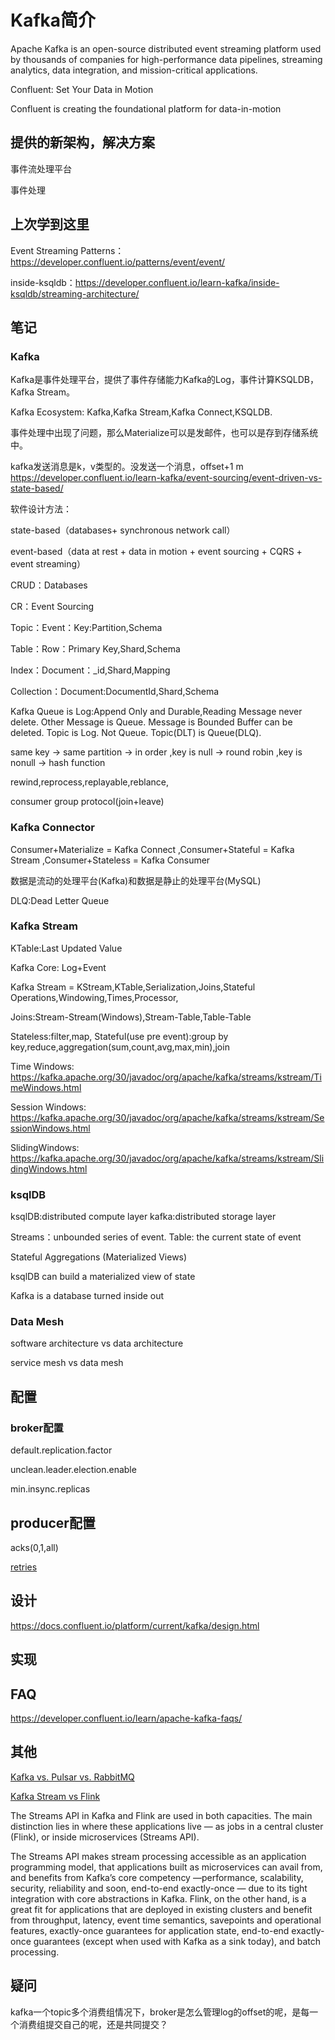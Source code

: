 # Kafka简介

Apache Kafka is an open-source distributed event streaming platform used by thousands of companies for high-performance
data pipelines, streaming analytics, data integration, and mission-critical applications.

Confluent: Set Your Data in Motion

Confluent is creating the foundational platform for data-in-motion



## 提供的新架构，解决方案

事件流处理平台

事件处理


## 上次学到这里

Event Streaming Patterns：https://developer.confluent.io/patterns/event/event/

inside-ksqldb：https://developer.confluent.io/learn-kafka/inside-ksqldb/streaming-architecture/


## 笔记

### Kafka

Kafka是事件处理平台，提供了事件存储能力Kafka的Log，事件计算KSQLDB，Kafka Stream。

Kafka Ecosystem: Kafka,Kafka Stream,Kafka Connect,KSQLDB.

事件处理中出现了问题，那么Materialize可以是发邮件，也可以是存到存储系统中。

kafka发送消息是k，v类型的。没发送一个消息，offset+1
m
https://developer.confluent.io/learn-kafka/event-sourcing/event-driven-vs-state-based/

软件设计方法：

state-based（databases+ synchronous network call）

event-based（data at rest + data in motion + event sourcing + CQRS + event streaming）

CRUD：Databases

CR：Event Sourcing

Topic：Event：Key:Partition,Schema

Table：Row：Primary Key,Shard,Schema

Index：Document：_id,Shard,Mapping

Collection：Document:DocumentId,Shard,Schema

Kafka Queue is Log:Append Only and Durable,Reading Message never delete. Other Message is Queue. Message is Bounded
Buffer can be deleted. Topic is Log. Not Queue. Topic(DLT) is Queue(DLQ).

same key -> same partition -> in order ,key is null -> round robin ,key is nonull -> hash function

rewind,reprocess,replayable,reblance,

consumer group protocol(join+leave)

### Kafka Connector

Consumer+Materialize = Kafka Connect ,Consumer+Stateful = Kafka Stream ,Consumer+Stateless = Kafka Consumer

数据是流动的处理平台(Kafka)和数据是静止的处理平台(MySQL)

DLQ:Dead Letter Queue

### Kafka Stream

KTable:Last Updated Value

Kafka Core: Log+Event

Kafka Stream = KStream,KTable,Serialization,Joins,Stateful Operations,Windowing,Times,Processor,

Joins:Stream-Stream(Windows),Stream-Table,Table-Table

Stateless:filter,map, Stateful(use pre event):group by key,reduce,aggregation(sum,count,avg,max,min),join

Time Windows: https://kafka.apache.org/30/javadoc/org/apache/kafka/streams/kstream/TimeWindows.html

Session Windows: https://kafka.apache.org/30/javadoc/org/apache/kafka/streams/kstream/SessionWindows.html

SlidingWindows: https://kafka.apache.org/30/javadoc/org/apache/kafka/streams/kstream/SlidingWindows.html

### ksqlDB

ksqlDB:distributed compute layer
kafka:distributed storage layer

Streams：unbounded series of event. Table: the current state of event

Stateful Aggregations (Materialized Views)

ksqlDB can build a materialized view of state

Kafka is a database turned inside out


### Data Mesh

software architecture vs data architecture

service mesh vs data mesh




## 配置

### broker配置

default.replication.factor

unclean.leader.election.enable

min.insync.replicas

## producer配置

acks(0,1,all)

[retries](https://kafka.apache.org/documentation/#producerconfigs_retries)

## 设计

https://docs.confluent.io/platform/current/kafka/design.html

## 实现


## FAQ

https://developer.confluent.io/learn/apache-kafka-faqs/


## 其他

[Kafka vs. Pulsar vs. RabbitMQ](https://www.confluent.io/kafka-vs-pulsar/)

[Kafka Stream vs Flink](https://www.confluent.io/blog/apache-flink-apache-kafka-streams-comparison-guideline-users/)

The Streams API in Kafka and Flink are used in both capacities. The main distinction lies in where these applications 
live — as jobs in a central cluster (Flink), or inside microservices (Streams API).


The Streams API makes stream processing accessible as an application programming model, that applications built as 
microservices can avail from, and benefits from Kafka’s core competency —performance, scalability, security, reliability
and soon, end-to-end exactly-once — due to its tight integration with core abstractions in Kafka. Flink, on the other 
hand, is a great fit for applications that are deployed in existing clusters and benefit from throughput, latency, event 
time semantics, savepoints and operational features, exactly-once guarantees for application state, end-to-end
exactly-once guarantees (except when used with Kafka as a sink today), and batch processing.


## 疑问

kafka一个topic多个消费组情况下，broker是怎么管理log的offset的呢，是每一个消费组提交自己的呢，还是共同提交？

